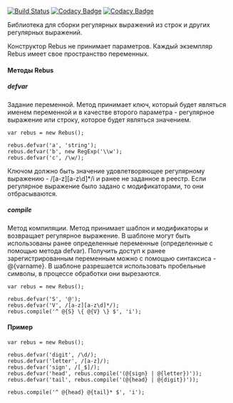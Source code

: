 [![Build Status](https://travis-ci.org/evandvlad/rebus.svg)](https://travis-ci.org/evandvlad/rebus)
[![Codacy Badge](https://api.codacy.com/project/badge/grade/9822f292909f46a3877bdc00b165c498)](https://www.codacy.com/app/evandvlad/rebus)
[![Codacy Badge](https://api.codacy.com/project/badge/coverage/9822f292909f46a3877bdc00b165c498)](https://www.codacy.com/app/evandvlad/rebus)

Библиотека для сборки регулярных выражений из строк и других регулярных выражений.

Конструктор Rebus не принимает параметров. Каждый экземпляр Rebus имеет свое пространство переменных.

#### Методы Rebus ####

##### defvar #####
Задание переменной. Метод принимает ключ, который будет являться именем переменной и в качестве второго параметра - 
регулярное выражение или строку, которое будет являться значением.

    var rebus = new Rebus();
    
    rebus.defvar('a', 'string');
    rebus.defvar('b', new RegExp('\\w');
    rebus.defvar('c', /\w/);
    
Ключом должно быть значение удовлетворяющее регулярному выражению - /[a-z][a-z\d]*/i
и ранее не заданное в реестр. Если регулярное выражение было задано с модификаторами, то они отбрасываются.

##### compile #####
Метод компиляции. Метод принимает шаблон и модификаторы и возвращает регулярное выражение. В шаблоне могут быть 
использованы ранее определенные переменные (определенные с помощью метода defvar). Получить доступ к ранее
зарегистрированным переменным можно с помощью синтаксиса - @{varname}. В шаблоне разрешается использовать пробельные 
символы, в процессе обработки они вырезаются.

    var rebus = new Rebus();
    
    rebus.defvar('S', '@');
    rebus.defvar('V', /[a-z][a-z\d]*/);
    rebus.compile('^ @{S} \{ @{V} \} $', 'i');

#### Пример ####

    var rebus = new Rebus();
    
    rebus.defvar('digit', /\d/);
    rebus.defvar('letter', /[a-z]/);
    rebus.defvar('sign', /[_$]/);
    rebus.defvar('head', rebus.compile('(@{sign} | @{letter})'));
    rebus.defvar('tail', rebus.compile('(@{head} | @{digit})'));

    rebus.compile('^ @{head} @{tail}* $', 'i');